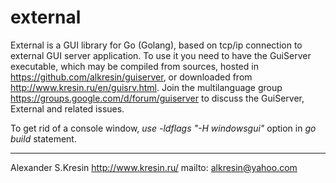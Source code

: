 # external
External is a GUI library for Go (Golang), based on tcp/ip connection to external GUI server application.
To use it you need to have the GuiServer executable, which may be compiled from sources, hosted in https://github.com/alkresin/guiserver, or downloaded from http://www.kresin.ru/en/guisrv.html.
Join the multilanguage group https://groups.google.com/d/forum/guiserver to discuss the GuiServer, External and related issues.


To get rid of a console window, *use -ldflags "-H windowsgui"* option in *go build* statement.

--------------------
Alexander S.Kresin
http://www.kresin.ru/
mailto: alkresin@yahoo.com
